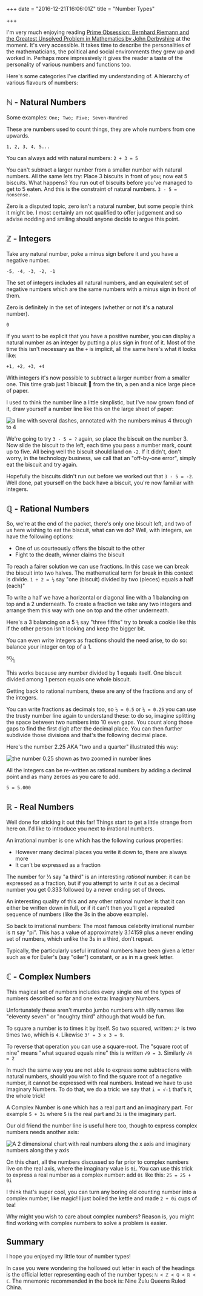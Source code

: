 +++
date = "2016-12-21T16:06:01Z"
title = "Number Types"

+++

I'm very much enjoying reading 
[Prime Obsession: Bernhard Riemann and the Greatest Unsolved Problem in Mathematics by John Derbyshire](https://www.amazon.co.uk/d/Books/Prime-Obsession-Bernhard-Greatest-Mathematics/0452285259/)
at the moment. It's very accessible. It takes time to describe the 
personalities of the mathematicians, the political and social environments 
they grew up and worked in. Perhaps more impressively it gives the reader
a taste of the personality of various numbers and functions too.

Here's some categories I've clarified my understanding of. A hierarchy of 
various flavours of numbers:

## ℕ - Natural Numbers

Some examples: `One; Two; Five; Seven-Hundred`

These are numbers used to count things, they are whole numbers from one
upwards.

`1, 2, 3, 4, 5...`

You can always add with natural numbers: `2 + 3 = 5`

You can't subtract a larger number from a smaller number with natural numbers.
All the same lets try: Place 3 biscuits in front of you; now eat 5 biscuits. 
What happens? You run out of biscuits before you've managed to get to 5 eaten.
And this is the constraint of natural numbers. 
`3 - 5 = nonsense.`

Zero is a disputed topic, zero isn't a natural number, but some people think it
might be. I most certainly am not qualified to offer judgement and so advise 
nodding and smiling should anyone decide to argue this point.

## ℤ - Integers

Take any natural number, poke a minus sign before it and you have a negative 
number.

`-5, -4, -3, -2, -1`

The set of integers includes all natural numbers, and an equivalent set of 
negative numbers which are the same numbers with a minus sign in front of them.

Zero is definitely in the set of integers (whether or not it's a natural 
number).

`0`

If you want to be explicit that you have a positive number, you can display
a natural number as an integer by putting a plus sign in front of it. Most of 
the time this isn't necessary as the `+` is implicit, all the same here's what
it looks like:

`+1, +2, +3, +4`

With integers it's now possible to subtract a larger number from a smaller one.
This time grab just 1 biscuit 🍪 from the tin, a pen and a nice large piece of 
paper.

I used to think the number line a little simplistic, but I've now grown fond of
it, draw yourself a number line like this on the large sheet of paper:

![a line with several dashes, annotated with the numbers minus 4 through to 4](/number-line.png)

We're going to try `3 - 5 = ?` again, so place the biscuit on the number 3. 
Now slide the biscuit to the left, each time you pass a number mark, count up 
to five. All being well the biscuit should land on `-2`. If it didn't, don't 
worry, in the technology business, we call that an "off-by-one error", simply 
eat the biscuit and try again.

Hopefully the biscuits didn't run out before we worked out that `3 - 5 = -2`.
Well done, pat yourself on the back have a biscuit, you're now familiar with 
integers.

## ℚ - Rational Numbers

So, we're at the end of the packet, there's only one biscuit left, and two of
us here wishing to eat the biscuit, what can we do? Well, with integers, we 
have the following options:

  * One of us courteously offers the biscuit to the other
  * Fight to the death, winner claims the biscuit

To reach a fairer solution we can use fractions. In this case we can break the 
biscuit into two halves. The mathematical term for break in this context is 
divide. `1 ÷ 2 = ½` say "one (biscuit) divided by two (pieces) equals a half 
(each)"

To write a half we have a horizontal or diagonal line with a 1 balancing on top
and a 2 underneath. To create a fraction we take any two integers and arrange 
them this way with one on top and the other underneath.

Here's a 3 balancing on a 5 `⅗` say "three fifths" try to break a cookie like 
this if the other person isn't looking and keep the bigger bit.

You can even write integers as fractions should the need arise, to do so: 
balance your integer on top of a 1.

<sup>50</sup>⁄<sub>1</sub>

This works because any number divided by 1 equals itself. One biscuit divided 
among 1 person equals one whole biscuit.

Getting back to rational numbers, these are any of the fractions and any of the
integers.

You can write fractions as decimals too, so `½ = 0.5` or `¼ = 0.25` you can use
the trusty number line again to understand these: to do so, imagine splitting 
the space between two numbers into 10 even gaps. You count along those gaps to
find the first digit after the decimal place. You can then further subdivide 
those divisions and that's the following decimal place.

Here's the number 2.25 AKA "two and a quarter" illustrated this way:

![the number 0.25 shown as two zoomed in number lines](/quarter-number-line.png)

All the integers can be re-written as rational numbers by adding a decimal 
point and as many zeroes as you care to add.

`5 = 5.000`

## ℝ - Real Numbers

Well done for sticking it out this far! Things start to get a little strange 
from here on. I'd like to introduce you next to irrational numbers. 

An irrational number is one which has the following curious properties:

  * However many decimal places you write it down to, there are always more
  * It can't be expressed as a fraction

The number for ⅓ say "a third" is an interesting _rational_ number: it can be
expressed as a fraction, but if you attempt to write it out as a decimal number
you get 0.333 followed by a never ending set of threes.

An interesting quality of this and any other rational number is that it can 
either be written down in full, or if it can't then you'll get a repeated 
sequence of numbers (like the 3s in the above example).

So back to irrational numbers: The most famous celebrity irrational number is 
π say "pi". This has a value of approximately 3.14159 plus a never ending set
of numbers, which unlike the 3s in a third, don't repeat.

Typically, the particularly useful irrational numbers have been given a letter
such as e for Euler's (say "oiler") constant, or as in π a greek letter.

## ℂ - Complex Numbers

This magical set of numbers includes every single one of the types of numbers
described so far and one extra: Imaginary Numbers. 

Unfortunately these aren't mumbo jumbo numbers with silly names like "eleventy 
seven" or "noughty third" although that would be fun.

To square a number is to times it by itself. So two squared, written: `2²` is 
two times two, which is `4`. Likewise `3² = 3 x 3 = 9`.

To reverse that operation you can use a square-root. The "square root of nine"
means "what squared equals nine" this is written `√9 = 3`. Similarly `√4 = 2`

In much the same way you are not able to express some subtractions with natural
numbers, should you wish to find the square root of a negative number, it 
cannot be expressed with real numbers. Instead we have to use Imaginary 
Numbers. To do that, we do a trick: we say that `i = √-1` that's it, the whole 
trick!

A Complex Number is one which has a real part and an imaginary part. For 
example `5 + 3i` where `5` is the real part and `3i` is the imaginary part.

Our old friend the number line is useful here too, though to express complex
numbers needs another axis:

![A 2 dimensional chart with real numbers along the x axis and imaginary numbers along the y axis](/complex-number-plane.png)

On this chart, all the numbers discussed so far prior to complex numbers live
on the real axis, where the imaginary value is `0i`. You can use this trick to 
express a real number as a complex number: add `0i` like this: `25 = 25 + 0i`

I think that's super cool, you can turn any boring old counting number into a
complex number, like magic! I just boiled the kettle and made `2 + 0i` cups of
tea!

Why might you wish to care about complex numbers? Reason is, you might find 
working with complex numbers to solve a problem is easier.

## Summary

I hope you enjoyed my little tour of number types!

In case you were wondering the hollowed out letter in each of the headings
is the official letter representing each of the number types:
`ℕ < ℤ < ℚ < ℝ < ℂ`. The mnemonic recommended in the book is: Nine Zulu Queens
Ruled China.